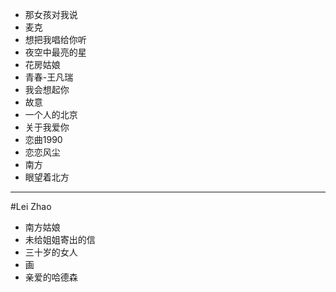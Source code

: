 * 那女孩对我说
* 麦克
* 想把我唱给你听
* 夜空中最亮的星
* 花房姑娘
* 青春-王凡瑞
* 我会想起你
* 故意
* 一个人的北京
* 关于我爱你
* 恋曲1990
* 恋恋风尘
* 南方
* 眼望着北方


---

#Lei Zhao
* 南方姑娘
* 未给姐姐寄出的信
* 三十岁的女人
* 画
* 亲爱的哈德森



